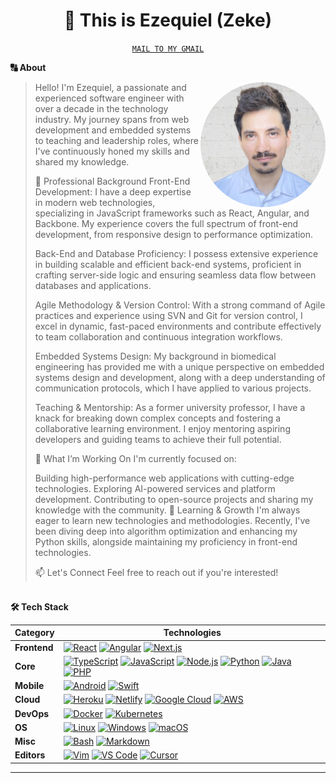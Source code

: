 <!-- Title -->
<h1 align="center" title="...and I'm happy to see you here :)">👋 This is Ezequiel (Zeke) </h1>

<p align="center">
<a href="mailto:lzdzel@gmail.com" title="Email Address"><code>MAIL TO MY GMAIL</code></a>
</p>

<!-- About Section -->
<summary><b>🔠 About</b></summary>
<blockquote>

<img align="right" style="width: 200px; border-radius: 60%; overflow: hidden;" src="https://raw.githubusercontent.com/eimf/eimf/5d3d01a6beb39fcc603cf446a7e1abb0c07d2353/assets/1321.jpeg" alt="Ezequiel Lopez" />

Hello! I'm Ezequiel, a passionate and experienced software engineer with over a decade in the technology industry. My journey spans from web development and embedded systems to teaching and leadership roles, where I've continuously honed my skills and shared my knowledge.

💼 Professional Background
Front-End Development: I have a deep expertise in modern web technologies, specializing in JavaScript frameworks such as React, Angular, and Backbone. My experience covers the full spectrum of front-end development, from responsive design to performance optimization.

Back-End and Database Proficiency: I possess extensive experience in building scalable and efficient back-end systems, proficient in crafting server-side logic and ensuring seamless data flow between databases and applications.

Agile Methodology & Version Control: With a strong command of Agile practices and experience using SVN and Git for version control, I excel in dynamic, fast-paced environments and contribute effectively to team collaboration and continuous integration workflows.

Embedded Systems Design: My background in biomedical engineering has provided me with a unique perspective on embedded systems design and development, along with a deep understanding of communication protocols, which I have applied to various projects.

Teaching & Mentorship: As a former university professor, I have a knack for breaking down complex concepts and fostering a collaborative learning environment. I enjoy mentoring aspiring developers and guiding teams to achieve their full potential.

🎯 What I’m Working On
I'm currently focused on:

Building high-performance web applications with cutting-edge technologies.
Exploring AI-powered services and platform development.
Contributing to open-source projects and sharing my knowledge with the community.
🌱 Learning & Growth
I'm always eager to learn new technologies and methodologies. Recently, I've been diving deep into algorithm optimization and enhancing my Python skills, alongside maintaining my proficiency in front-end technologies.

📫 Let's Connect
Feel free to reach out if you're interested!

</blockquote>

</p>
</details>

<!-- Tech Stack -->
<br>
  <summary><b>🛠️ Tech Stack</b></summary>
    <p>

| **Category** | **Technologies**                                                                                 |
| ------------ | ------------------------------------- |
| **Frontend** | [![React](https://img.shields.io/static/v1?label=&message=React&color=33302E&logo=react&logoColor=61DAFB)](https://reactjs.org/) [![Angular](https://img.shields.io/static/v1?label=&message=Angular&color=33302E&logo=angular&logoColor=DD0031)](https://angularjs.org/) [![Next.js](https://img.shields.io/static/v1?label=&message=Next.js&color=33302E&logo=nextdotjs&logoColor=000000)](https://nextjs.org/) |                                                                                                            
| **Core**     | [![TypeScript](https://img.shields.io/static/v1?label=&message=TypeScript&color=33302E&logo=typescript&logoColor=3178C6)](https://www.typescriptlang.org/) [![JavaScript](https://img.shields.io/static/v1?label=&message=JavaScript&color=33302E&logo=javascript&logoColor=F7DF1E)](https://www.javascript.com/) [![Node.js](https://img.shields.io/static/v1?label=&message=Node.js&color=33302E&logo=nodedotjs&logoColor=339933)](https://nodejs.org/) [![Python](https://img.shields.io/static/v1?label=&message=Python&color=33302E&logo=python&logoColor=3C78A9)](https://www.python.org/) [![Java](https://img.shields.io/static/v1?label=&message=Java&color=33302E&logo=openjdk&logoColor=FFFFFF)](https://www.java.com/) [![PHP](https://img.shields.io/static/v1?label=&message=PHP&color=33302E&logo=php&logoColor=777BB4)](https://www.php.net/) |                                                                                                                                                                                                                           
| **Mobile**   | [![Android](https://img.shields.io/static/v1?label=&message=Android&color=33302E&logo=android&logoColor=3DDC84)](https://developer.android.com/) [![Swift](https://img.shields.io/static/v1?label=&message=Swift&color=33302E&logo=swift&logoColor=F05138)](https://www.swift.org/)                                                                                                                                                                                                                                                                                                                                                                                                                                                                                                                                                                           |
| **Cloud**    | [![Heroku](https://img.shields.io/static/v1?label=&message=Heroku&color=33302E&logo=heroku&logoColor=430098)](https://heroku.com/) [![Netlify](https://img.shields.io/static/v1?label=&message=Netlify&color=33302E&logo=netlify&logoColor=00C7B7)](https://netlify.com/) [![Google Cloud](https://img.shields.io/static/v1?label=&message=GCP&color=33302E&logo=googlecloud&logoColor=4285F4)](https://cloud.google.com/) [![AWS](https://img.shields.io/static/v1?label=&message=AWS&color=33302E&logo=awsorganizations&logoColor=FF9900)](https://aws.amazon.com/)                                                                                                                                                                                                                                                                                  |
| **DevOps**   | [![Docker](https://img.shields.io/static/v1?label=&message=Docker&color=33302E&logo=docker&logoColor=2496ED)](https://docker.com/) [![Kubernetes](https://img.shields.io/static/v1?label=&message=Kubernetes&color=33302E&logo=kubernetes&logoColor=326CE5)](https://kubernetes.io/)                                                                                                                                                                                                                                                                                                                 |
| **OS**       | [![Linux](https://img.shields.io/static/v1?label=&message=Linux&color=33302E&logo=linux&logoColor=FCC624)](https://www.linux.org/) [![Windows](https://img.shields.io/static/v1?label=&message=Windows&color=33302E&logo=windows&logoColor=0078D6)](https://www.microsoft.com/windows) [![macOS](https://img.shields.io/static/v1?label=&message=macOS&color=33302E&logo=apple&logoColor=000000)](https://www.apple.com/macos/)                                                                                                                                                                                                                                                                                                                                           |
| **Misc**     | [![Bash](https://img.shields.io/static/v1?label=&message=Bash&color=33302E&logo=gnubash&logoColor=#4EAA25)](https://www.gnu.org/software/bash/) [![Markdown](https://img.shields.io/static/v1?label=&message=Markdown&color=33302E&logo=markdown&logoColor=000000)](https://en.wikipedia.org/wiki/Markdown)                                                                                                                                                                                                                                                                                                                                           |
| **Editors**  | [![Vim](https://img.shields.io/static/v1?label&message=Sublime&color=33302E&logo=sublimetext&logoColor=FF9800)](https://www.vim.org/) [![VS Code](https://img.shields.io/static/v1?label=&message=VS%20Code&color=33302E&logo=vscode&logoColor=007ACC)](https://code.visualstudio.com/) [![Cursor](https://img.shields.io/static/v1?label=&message=Cursor&color=33302E&logo=cursor&logoColor=00FFFF)](https://cursor.sh/) |                                                                        
---
</p>
